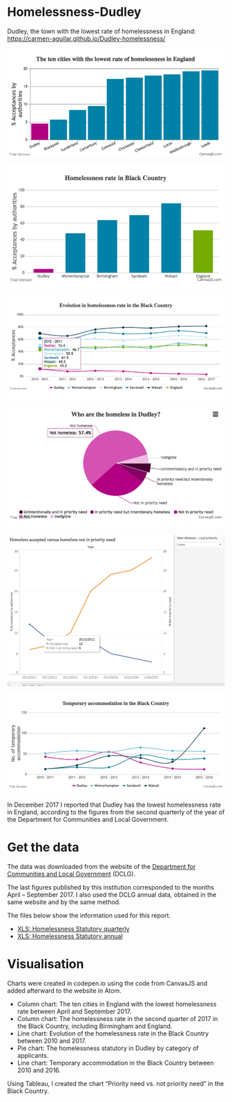 # Homelessness-Dudley
Dudley, the town with the lowest rate of homelessness in England: https://carmen-aguilar.github.io/Dudley-homelessness/

![The ten cities with the lowest homelessness rate](https://github.com/Carmen-Aguilar/Homelessness-Dudley/blob/master/10cities.png)

![Homelessness rate in the Black Country](https://github.com/Carmen-Aguilar/Homelessness-Dudley/blob/master/BChomelessrate.png)

![Evolution of the homelessness rate in the Black Country](https://github.com/Carmen-Aguilar/Homelessness-Dudley/blob/master/EvolutionBC.png)

![Who are the homeless in Dudley?](https://github.com/Carmen-Aguilar/Homelessness-Dudley/blob/master/Dudley_homeless.png)

![Homeless people accepted versus homeless people not in priority need](https://github.com/Carmen-Aguilar/Homelessness-Dudley/blob/master/Acceptancesvsnonpriority.png)

![Temporary accommodation in the Black Country](https://github.com/Carmen-Aguilar/Homelessness-Dudley/blob/master/AccommodationBC.png)

In December 2017 I reported that Dudley has the lowest homelessness rate in England, according to the figures from the second quarterly of the year of the Department for Communities and Local Government.

# Get the data
The data was downloaded from the website of the <a href="https://www.gov.uk/government/organisations/ministry-of-housing-communities-and-local-government">Department for Communities and Local Government</a> (DCLG).

The last figures published by this institution corresponded to the months April – September 2017. I also used the DCLG annual data, obtained in the same website and by the same method. 

The files below show the information used for this report.

<ul>
  <li><a href="https://github.com/Carmen-Aguilar/Homelessness-Dudley/blob/master/homelessquater.xlsx">XLS: Homelessness Statutory quarterly</a></li>

<li><a href="https://github.com/Carmen-Aguilar/Homelessness-Dudley/blob/master/homelessAnual-ok.xls">XLS: Homelessness Statutory annual</a></li>
</ul>

# Visualisation
Charts were created in codepen.io using the code from CanvasJS and added afterward to the website in Atom.
-	Column chart: The ten cities in England with the lowest homelessness rate between April and September 2017. 
-	Column chart: The homelessness rate in the second quarter of 2017 in the Black Country, including Birmingham and England. 
-	Line chart: Evolution of the homelessness rate in the Black Country between 2010 and 2017. 
-	Pie chart: The homelessness statutory in Dudley by category of applicants. 
-	Line chart: Temporary accommodation in the Black Country between 2010 and 2016. 

Using Tableau, I created the chart “Priority need vs. not priority need” in the Black Country. 


